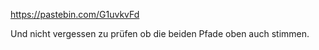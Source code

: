 https://pastebin.com/G1uvkvFd

Und nicht vergessen zu prüfen ob die beiden Pfade oben auch stimmen.
